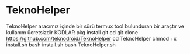 # TeknoHelper

TeknoHelper aracımız içinde bir sürü termux tool bulunduran bir araçtır ve kullanım ücretsizdir 
KODLAR
pkg install git 
cd
git clone https://github.com/teknodroid/TeknoHelper 
cd TeknoHelper 
chmod +x install.sh 
bash install.sh 
bash TeknoHelper.sh
